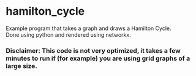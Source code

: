 # hamilton_cycle
Example program that takes a graph and draws a Hamilton Cycle.    
Done using python and rendered using networkx.
### Disclaimer: This code is not very optimized, it takes a few minutes to run if (for example) you are using grid graphs of a large size.
